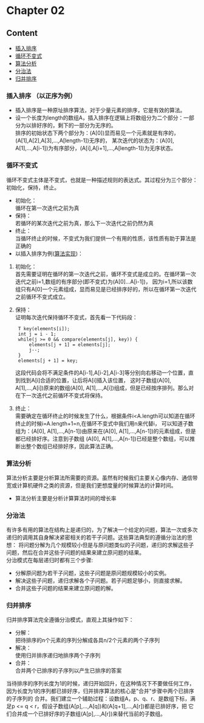 # Chapter 02

## Content

- [插入排序](###插入排序)
- [循环不变式](###循环不变式)
- [算法分析](###算法分析)
- [分治法](###分治法)
- [归并排序](###归并排序)

### 插入排序 （以正序为例）
- 插入排序是一种原址排序算法，对于少量元素的排序，它是有效的算法。
- 设一个长度为length的数组A，插入排序在逻辑上将数组分为二个部分：一部分为以排好序的，剩下的一部分为无序的。  
  排序的初始状态下两个部分为：(A\[0\])显而易见一个元素就是有序的，(A\[1\],A\[2\],A\[3\],...,A\[length-1\])无序的，
  某次迭代的状态为：(A\[0\], A\[1\],...,A\[i-1\])为有序部分，(A\[i\],A\[i+1\],...,A\[length-1\])为无序状态。
  
### 循环不变式
循环不变式主体是不变式，也就是一种描述规则的表达式。其过程分为三个部分：初始化，保持，终止。
- 初始化：  
  循环在第一次迭代之前为真
- 保持：  
  若循环的某次迭代之前为真，那么下一次迭代之前仍然为真
- 终止：  
  当循环终止的时候，不变式为我们提供一个有用的性质，该性质有助于算法是正确的
- 以插入排序为例([算法实现](./sort.hpp))：  
1. 初始化：  
  首先需要证明在循环的第一次迭代之前，循环不变式是成立的。在循环第一次迭代之前i=1,数组的有序部分(即不变式)为(A\[0\]...A\[i-1\])，
  因为i=1,所以该数组只有A\[0\]一个元素组成，显而易见是已经排序好的，所以在循环第一次迭代之前循环不变式成立。
2. 保持：  
   证明每次迭代保持循环不变式，首先看一下代码段：
   
   ```
    T key(elements[i]);
    int j = i - 1;
    while(j >= 0 && compare(elements[j], key)) {
        elements[j + 1] = elements[j];
        j--;
    }
    elements[j + 1] = key;
   ```
   这段代码会将不满足条件的A\[i-1\],A\[i-2\],A\[i-3\]等分别向右移动一个位置，直到找到A\[i\]合适的位置，让后将A\[i\]插入该位置，
   这时子数组(A\[0\], A\[1\],...,A\[i\])原来的数组(A\[0\], A\[1\],...,A\[i\])组成，但是已经按序排列。那么对在下一次迭代之前循环不变式将保持。  
3. 终止：  
   需要确定在循环终止的时候发生了什么，根据条件i<A.length可以知道在循环终止的时候i=A.length+1=n,在循环不变式中我们用n来代替i，
   可以知道子数组为：(A\[0\], A\[1\],...,A\[n-1\])由原来在(A\[0\], A\[1\],...,A\[n-1\])的元素组成，但是都已经排好序。注意到子数组
   (A\[0\], A\[1\],...,A\[n-1\])已经是整个数组，可以推断出整个数组已经排好序，因此算法正确。
   
### 算法分析
算法分析主要是分析算法所需要的资源。虽然有时候我们主要关心像内存、通信带宽或计算机硬件之类的资源，但是我们更想度量的时候算法的计算时间。
- 算法分析主要是分析计算算法时间的增长率

### 分治法
有许多有用的算法在结构上是递归的，为了解决一个给定的问题，算法一次或多次递归的调用其自身解决紧密相关的若干子问题。这些算法典型的遵循分治法的思想：
将问题分解为几个规模较小但是与原问题类似的子问题，递归的求解这些子问题，然后在合并这些子问题的结果来建立原问题的结果。  
分治模式在每层递归时都有三个步骤:  
- 分解原问题为若干子问题，这些子问题是原问题规模较小的实例。
- 解决这些子问题，递归求解各个子问题。若子问题足够小，则直接求解。
- 合并这些子问题的结果来建立原问题的解。

### 归并排序
归并排序算法完全遵循分治模式，直观上其操作如下：
- 分解：  
  把待排序的n个元素的序列分解成各具n/2个元素的两个子序列
- 解决：  
  使用归并排序递归地排序两个子序列
- 合并：  
  合并两个已排序的子序列以产生已排序的答案  

当待排序的序列长度为1的时候，递归开始回升，在这种情况下不要做任何工作，因为长度为1的序列都已排好序，归并排序算法的核心是"合并"步骤中两个已排序的子序列的
合并。我们建立一个辅助过程：设数组A，p、q、r、是数组下标，满足p <= q < r，假设子数组(A\[p\],...,A\[q\])和(A\[q+1\],...,A\[r\])都是已排好序，把
它们合并成一个已排好序的子数组(A\[p\],...,A\[r\])来替代当前的子数组。